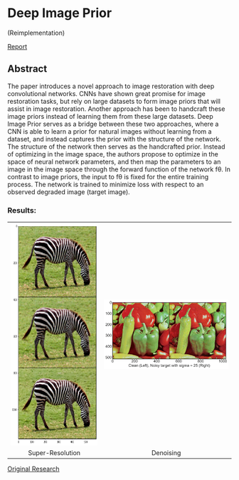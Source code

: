 # Deep Image Prior 
(Reimplementation)

[Report](http://pdfviewer.softgateon.net/?state=%7B%22ids%22:%5B%221djCrAgouX3FmuynFQ0FvgNnzMq79BVRs%22%5D,%22action%22:%22open%22,%22userId%22:%22109664371285326200548%22%7D) 


## Abstract 

The paper introduces a novel approach to image restoration with deep convolutional networks. CNNs have
shown great promise for image restoration tasks, but rely on large datasets to form image priors that will
assist in image restoration. Another approach has been to handcraft these image priors instead of learning
them from these large datasets. Deep Image Prior serves as a bridge between these two approaches, where
a CNN is able to learn a prior for natural images without learning from a dataset, and instead captures the
prior with the structure of the network. The structure of the network then serves as the handcrafted prior.
Instead of optimizing in the image space, the authors propose to optimize in the space of neural network
parameters, and then map the parameters to an image in the image space through the forward function of
the network fθ. In contrast to image priors, the input to fθ is fixed for the entire training process. The
network is trained to minimize loss with respect to an observed degraded image (target image).

### Results:
<table><tr><td><img src="https://github.com/vardhandongre/Deep-Learning/blob/master/Deep-Image-Prior/images/final.png" height=500></td><td><img src='https://github.com/vardhandongre/Deep-Learning/blob/master/Deep-Image-Prior/images/image_Peppers512rgb_clean_noisy-min.png' width = 400></td></tr><tr><td><center>Super-Resolution</center></td><td><center>Denoising</center></td></table>


[Original Research](https://dmitryulyanov.github.io/deep_image_prior)
